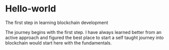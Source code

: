 # Hello-world
The first step in learning blockchain development

The journey begins with the first step. 
I have always learned better from an active approach
and figured the best place to start a self taught journey 
into blockchain would start here with the fundamentals.
